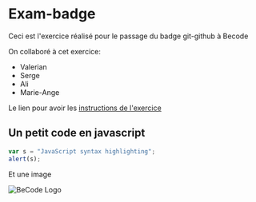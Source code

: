 # Exam-badge

Ceci est l'exercice réalisé pour le passage du badge git-github à Becode

On collaboré à cet exercice:

* Valerian
* Serge
* Ali
* Marie-Ange

Le lien pour avoir les [instructions de l'exercice](https://github.com/becodeorg/badge-git-terminal-markdown)

## Un petit code en javascript

```javascript
var s = "JavaScript syntax highlighting";
alert(s);
```
[logo]: https://github.com/adam-p/markdown-here/raw/master/src/common/images/icon48.png "Logo Title Text 2"

Et une image

![BeCode Logo](http://www.becode.org/partners/images/SmallLogo.png)
